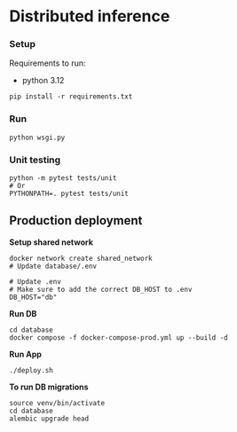 # Distributed inference

### Setup

Requirements to run:

- python 3.12

```
pip install -r requirements.txt
```

### Run

```
python wsgi.py
```

### Unit testing

```shell
python -m pytest tests/unit
# Or
PYTHONPATH=. pytest tests/unit
```


## Production deployment

**Setup shared network**
```
docker network create shared_network
# Update database/.env

# Update .env
# Make sure to add the correct DB_HOST to .env
DB_HOST="db"
```

**Run DB**
```
cd database
docker compose -f docker-compose-prod.yml up --build -d
```

**Run App**
```
./deploy.sh
```


**To run DB migrations**
```
source venv/bin/activate
cd database
alembic upgrade head
```
